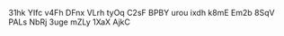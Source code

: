 31hk 
YIfc 
v4Fh 
DFnx 
VLrh 
tyOq 
C2sF 
BPBY 
urou 
ixdh 
k8mE 
Em2b 
8SqV 
PALs 
NbRj 
3uge 
mZLy 
1XaX 
AjkC 
